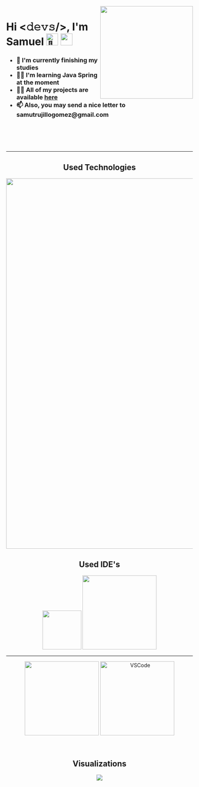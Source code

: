 <img  align="right" src="https://media4.giphy.com/media/v1.Y2lkPTc5MGI3NjExc2gwdmkzZHVjYTluYml0eHFvYWowd2YyM2x6eHFybjJsajZhMGpiMiZlcD12MV9pbnRlcm5hbF9naWZfYnlfaWQmY3Q9Zw/8m7nAJTYvzNUh54HQm/giphy.gif" width="250px" />
<header align="left">
    <h1 align="left">Hi <𝚍𝚎𝚟𝚜/>, I'm Samuel
      <picture>
        <source srcset="https://fonts.gstatic.com/s/e/notoemoji/latest/1f4ab/512.webp" type="image/webp">
        <img src="https://fonts.gstatic.com/s/e/notoemoji/latest/1f4ab/512.gif" alt="💫" width="32" height="32">
      </picture>
      <picture>
        <source srcset="https://fonts.gstatic.com/s/e/notoemoji/latest/1f680/512.webp" type="image/webp">
        <img src="https://fonts.gstatic.com/s/e/notoemoji/latest/1f680/512.gif"  width="32" height="32">
      </picture>
    </h1>
    <h3 align="left">
        <ul>
            <li>🔭 I'm currently finishing my studies</li>
            <li>👨‍🎓 I'm learning Java Spring at the moment</li>
            <li>👨‍💻 All of my projects are available <a href="https://github.com/SAMKING25?tab=repositories">here</a></li>
            <li>📫 Also, you may send a nice letter to samutrujillogomez@gmail.com</li>
        </ul>
    </h3>
      <br>
</header>
<hr>
<div align="center">
    <h2 align="center">Used Technologies</h2>
    <div align="center">
        <img src="https://skillicons.dev/icons?i=php,py,java,js,mysql,html,css,git,bootstrap,react,vscode,linux,postman,github" width="1000px" />
    </div>
    <h2 align="center">Used IDE's</h2>
    <div align="center">
        <img src="https://cdn3d.iconscout.com/3d/free/thumb/free-netbeans-3d-logo-download-in-png-blend-fbx-gltf-file-formats--company-brand-social-media-pack-logos-4781225.png" width="105px" />
        <img src="https://skillicons.dev/icons?i=vscode,idea" width="200px" />
    </div>
</div>
<hr>
<footer align="center">
    <p align="center">
        <img src="https://github-readme-stats.vercel.app/api?username=samking25&include_all_commits=true&show_icons=true&theme=radical" height="200">
        <img src="https://github-readme-stats.vercel.app/api/top-langs/?username=samking25&layout=compact&hide=css&theme=radical" alt="VSCode" height="200">
    </p>
    <br>
    <h2 align="center">Visualizations</h2>
    <div align="center">
        <img src="https://profile-counter.glitch.me/SAMKING25/count.svg?"  />
    </div>
</footer>

